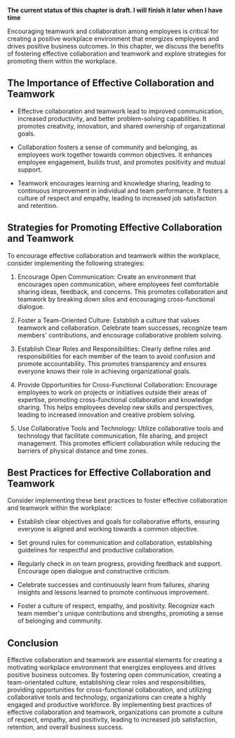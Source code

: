 **The current status of this chapter is draft. I will finish it later when I have time**

Encouraging teamwork and collaboration among employees is critical for creating a positive workplace environment that energizes employees and drives positive business outcomes. In this chapter, we discuss the benefits of fostering effective collaboration and teamwork and explore strategies for promoting them within the workplace.

The Importance of Effective Collaboration and Teamwork
------------------------------------------------------

* Effective collaboration and teamwork lead to improved communication, increased productivity, and better problem-solving capabilities. It promotes creativity, innovation, and shared ownership of organizational goals.

* Collaboration fosters a sense of community and belonging, as employees work together towards common objectives. It enhances employee engagement, builds trust, and promotes positivity and mutual support.

* Teamwork encourages learning and knowledge sharing, leading to continuous improvement in individual and team performance. It fosters a culture of respect and empathy, leading to increased job satisfaction and retention.

Strategies for Promoting Effective Collaboration and Teamwork
-------------------------------------------------------------

To encourage effective collaboration and teamwork within the workplace, consider implementing the following strategies:

1. Encourage Open Communication: Create an environment that encourages open communication, where employees feel comfortable sharing ideas, feedback, and concerns. This promotes collaboration and teamwork by breaking down silos and encouraging cross-functional dialogue.

2. Foster a Team-Oriented Culture: Establish a culture that values teamwork and collaboration. Celebrate team successes, recognize team members' contributions, and encourage collaborative problem solving.

3. Establish Clear Roles and Responsibilities: Clearly define roles and responsibilities for each member of the team to avoid confusion and promote accountability. This promotes transparency and ensures everyone knows their role in achieving organizational goals.

4. Provide Opportunities for Cross-Functional Collaboration: Encourage employees to work on projects or initiatives outside their areas of expertise, promoting cross-functional collaboration and knowledge sharing. This helps employees develop new skills and perspectives, leading to increased innovation and creative problem solving.

5. Use Collaborative Tools and Technology: Utilize collaborative tools and technology that facilitate communication, file sharing, and project management. This promotes efficient collaboration while reducing the barriers of physical distance and time zones.

Best Practices for Effective Collaboration and Teamwork
-------------------------------------------------------

Consider implementing these best practices to foster effective collaboration and teamwork within the workplace:

* Establish clear objectives and goals for collaborative efforts, ensuring everyone is aligned and working towards a common objective.

* Set ground rules for communication and collaboration, establishing guidelines for respectful and productive collaboration.

* Regularly check in on team progress, providing feedback and support. Encourage open dialogue and constructive criticism.

* Celebrate successes and continuously learn from failures, sharing insights and lessons learned to promote continuous improvement.

* Foster a culture of respect, empathy, and positivity. Recognize each team member's unique contributions and strengths, promoting a sense of belonging and community.

Conclusion
----------

Effective collaboration and teamwork are essential elements for creating a motivating workplace environment that energizes employees and drives positive business outcomes. By fostering open communication, creating a team-orientated culture, establishing clear roles and responsibilities, providing opportunities for cross-functional collaboration, and utilizing collaborative tools and technology, organizations can create a highly engaged and productive workforce. By implementing best practices of effective collaboration and teamwork, organizations can promote a culture of respect, empathy, and positivity, leading to increased job satisfaction, retention, and overall business success.
